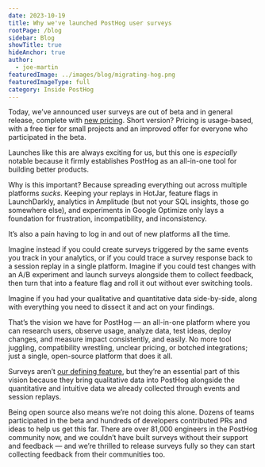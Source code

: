 ```yaml
---
date: 2023-10-19
title: Why we've launched PostHog user surveys
rootPage: /blog
sidebar: Blog
showTitle: true
hideAnchor: true
author:
  - joe-martin
featuredImage: ../images/blog/migrating-hog.png
featuredImageType: full
category: Inside PostHog
---
```


Today, we’ve announced user surveys are out of beta and in general release, complete with [new pricing](/pricing). Short version? Pricing is usage-based, with a free tier for small projects and an improved offer for everyone who participated in the beta. 

Launches like this are always exciting for us, but this one is _especially_ notable because it firmly establishes PostHog as an all-in-one tool for building better products. 

Why is this important? Because spreading everything out across multiple platforms _sucks_. Keeping your replays in HotJar, feature flags in LaunchDarkly, analytics in Amplitude (but not your SQL insights, those go somewhere else), and experiments in Google Optimize only lays a foundation for frustration, incompatibility, and inconsistency.

It’s also a pain having to log in and out of new platforms all the time. 

Imagine instead if you could create surveys triggered by the same events you track in your analytics, or if you could trace a survey response back to a session replay in a single platform. Imagine if you could test changes with an A/B experiment and launch surveys alongside them to collect feedback, then turn that into a feature flag and roll it out without ever switching tools.

Imagine if you had your qualitative and quantitative data side-by-side, along with everything you need to dissect it and act on your findings. 

That’s the vision we have for PostHog — an all-in-one platform where you can research users, observe usage, analyze data, test ideas, deploy changes, and measure impact consistently, and easily. No more tool juggling, compatibility wrestling, unclear pricing, or botched integrations; just a single, open-source platform that does it all.

Surveys aren’t [our defining feature](/handbook/company/values#we-havent-built-our-defining-feature-yet), but they’re an essential part of this vision because they bring qualitative data into PostHog alongside the quantitative and intuitive data we already collected through events and session replays. 

Being open source also means we’re not doing this alone. Dozens of teams participated in the beta and hundreds of developers contributed PRs and ideas to help us get this far. There are over 81,000 engineers in the PostHog community now, and we couldn’t have built surveys without their support and feedback — and we’re thrilled to release surveys fully so they can start collecting feedback from their communities too. 